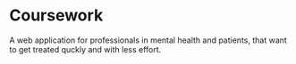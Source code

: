 # Coursework
A web application for professionals in mental health and patients, that want to get treated quckly and with less effort. 
